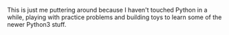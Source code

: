 This is just me puttering around because I haven't touched Python in a while,
playing with practice problems and building toys to learn some of the newer Python3 stuff.
